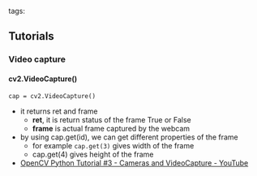 tags: 

## Tutorials

### Video capture
#### cv2.VideoCapture()
<code>cap = cv2.VideoCapture()</code>
- it returns ret and frame
	- **ret**, it is return status of the frame True or False
	- **frame** is actual frame captured by the webcam 
- by using cap.get(id), we can get different properties of the frame
	- for example <code>cap.get(3)</code> gives width of the frame
	- cap.get(4) gives height of the frame
- [OpenCV Python Tutorial #3 - Cameras and VideoCapture - YouTube](https://www.youtube.com/watch?v=rKcwcARdg9M)